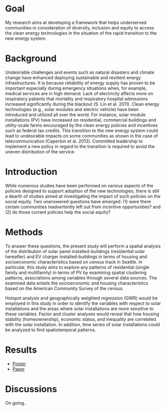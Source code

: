 # Goal
My research aims at developing a framework that helps underserved communities in consideration of diversity, inclusion and equity to access the clean energy technologies in the situation of the rapid transition to the new energy system.

# Background
Undesirable challenges and events such as natural disasters and climate change have enhanced deploying sustainable and resilient energy infrastructures. It is because reliability of energy supply has proven to be important especially during emergency situations when, for example, medical services are in high demand. Lack of electricity affects more on respiratory patients that mortality and respiratory hospital admissions increased significantly during the blackout (S. Lin et al. 2011). Clean energy technologies (e.g., solar modules and electric vehicle) have been introduced and utilized all over the world. For instance, solar module installations (PV) have increased on residential, commercial buildings and utility-scale farms encouraged by the clean energy policies and incentives such as federal tax credits. This transition to the new energy system could lead to undesirable impacts on some communities as shown in the case of telecommunication (Caperton et al. 2013). Committed leadership to implement a new policy in regard to the transition is required to avoid the uneven distribution of the service.

# Introduction
While numerous studies have been performed on various aspects of the policies designed to support adoption of the new technologies, there is still a dearth of studies aimed at investigating the impact of such policies on the social equity. Two unanswered questions have emerged: (1) were there certain communities inadvertently left out from incentive opportunities? and (2) do those current policies help the social equity?
 
# Methods
To answer these questions, the present study will perform a spatial analysis of the distribution of solar panel installed-buildings (residential solar hereafter) and EV charger installed-buildings in terms of housing and socioeconomic characteristics based on census track in Seattle. In particular, this study aims to explore any patterns of residential (single family and multifamily) in terms of PV by examining spatial clustering patterns, associations among variables through several data sources. The examined data entails the socioeconomic and housing characteristics based on the American Community Survey of the census.
 
Hotspot analysis and geographically weighted regression (GWR) would be employed in this study in order to identify the variables with respect to solar installations and the areas where solar installations are more sensitive to these variables. Factor and cluster analyses would reveal that how housing stability (homeownership), economic status, and inequality are correlated with the solar installation. In addition, time series of solar installations could be analyzed to find spatiotemporal patterns.

# Results 
* [Poster](https://github.com/reconjohn/residential/blob/master/docs/Poster.1.pdf)
* [Paper](https://github.com/reconjohn/residential/blob/master/syntax/stat.pdf)

# Discussions
On going.. 